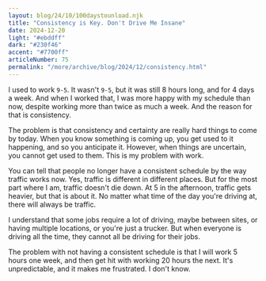 ```yaml
---
layout: blog/24/10/100daystounload.njk
title: "Consistency is Key. Don't Drive Me Insane"
date: 2024-12-20
light: "#ebddff"
dark: "#230f46"
accent: "#7700ff"
articleNumber: 75
permalink: "/more/archive/blog/2024/12/consistency.html"
---
```

I used to work `9-5`. It wasn't `9-5`, but it was still 8 hours long, and for 4 days a week. And when I worked that, I was more happy with my schedule than now, despite working more than twice as much a week. And the reason for that is consistency.

The problem is that consistency and certainty are really hard things to come by today. When you know something is coming up, you get used to it happening, and so you anticipate it. However, when things are uncertain, you cannot get used to them. This is my problem with work.

You can tell that people no longer have a consistent schedule by the way traffic works now. Yes, traffic is different in different places. But for the most part where I am, traffic doesn't die down. At 5 in the afternoon, traffic gets heavier, but that is about it. No matter what time of the day you're driving at, there will always be traffic.

I understand that some jobs require a lot of driving, maybe between sites, or having multiple locations, or you're just a trucker. But when everyone is driving all the time, they cannot all be driving for their jobs.

The problem with not having a consistent schedule is that I will work 5 hours one week, and then get hit with working 20 hours the next. It's unpredictable, and it makes me frustrated. I don't know.